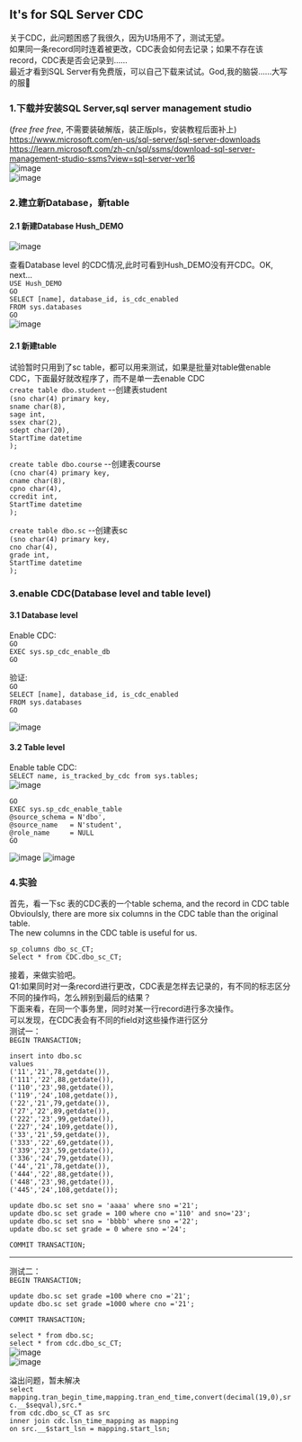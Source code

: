## It's for SQL Server CDC   
关于CDC，此问题困惑了我很久，因为U场用不了，测试无望。   
如果同一条record同时连着被更改，CDC表会如何去记录；如果不存在该record，CDC表是否会记录到……  
最近才看到SQL Server有免费版，可以自己下载来试试。God,我的脑袋……大写的服:pig:      
### 1.下载并安装SQL Server,sql server management studio  
(*free free free*, 不需要装破解版，装正版pls，安装教程后面补上)    
https://www.microsoft.com/en-us/sql-server/sql-server-downloads    
https://learn.microsoft.com/zh-cn/sql/ssms/download-sql-server-management-studio-ssms?view=sql-server-ver16  
![image](https://user-images.githubusercontent.com/32427537/197346596-9bdfe1a7-3d85-4a51-8737-63103bbd2bf5.png)  
![image](https://user-images.githubusercontent.com/32427537/197346710-5bf32a43-bd29-482b-819e-be70382251cd.png)

### 2.建立新Database，新table 
#### 2.1 新建Database Hush_DEMO  
![image](https://user-images.githubusercontent.com/32427537/197347605-f1275482-d208-45b5-b427-49a1c34e87a0.png)

查看Database level 的CDC情况,此时可看到Hush_DEMO没有开CDC。OK, next…  
`USE Hush_DEMO`   
`GO`   
`SELECT [name], database_id, is_cdc_enabled`    
`FROM sys.databases`         
`GO`    
![image](https://user-images.githubusercontent.com/32427537/197348157-a2738028-676e-4614-bd18-4e00e2190ebd.png)

#### 2.1 新建table 
试验暂时只用到了sc table，都可以用来测试，如果是批量对table做enable CDC，下面最好就改程序了，而不是单一去enable CDC  
`create table dbo.student`     --创建表student  
`(sno char(4) primary key,`   
`sname char(8),`   
`sage int,`   
`ssex char(2),`   
`sdept char(20),`   
`StartTime datetime`   
`);`   

`create table dbo.course`     --创建表course    
`(cno char(4) primary key,`   
`cname char(8),`   
`cpno char(4),`   
`ccredit int,`   
`StartTime datetime`   
`);`   

`create table dbo.sc`     --创建表sc    
`(sno char(4) primary key,`   
`cno char(4),`   
`grade int,`   
`StartTime datetime`   
`);`   



### 3.enable CDC(Database level and table level)
#### 3.1 Database level
Enable CDC:  
`GO`   
`EXEC sys.sp_cdc_enable_db`  
`GO`  

验证:    
`GO`  
`SELECT [name], database_id, is_cdc_enabled`      
`FROM sys.databases`            
`GO`       
 
![image](https://user-images.githubusercontent.com/32427537/197348245-44875e69-d08b-472e-8d43-fd304601bae3.png)  

#### 3.2 Table level
Enable table CDC:  
`SELECT name, is_tracked_by_cdc from sys.tables;`    
![image](https://user-images.githubusercontent.com/32427537/197378587-e992b24e-5e2d-49a9-9150-73633dd8e5fb.png)


`GO`   
`EXEC sys.sp_cdc_enable_table`   
`@source_schema = N'dbo',`   
`@source_name   = N'student',`   
`@role_name     = NULL`   
`GO`  

![image](https://user-images.githubusercontent.com/32427537/197378622-f17f25e0-8c73-46c4-a2bb-5755dec07b46.png)
![image](https://user-images.githubusercontent.com/32427537/197378657-b74b3428-f19a-42a0-a9a4-442bbcf7e3ec.png)


### 4.实验
首先，看一下sc 表的CDC表的一个table schema, and the record in CDC table  
Obvioulsly, there are more six columns in the CDC table than the original table.  
The new columns in the CDC table is useful for us.  

`sp_columns dbo_sc_CT;`  
`Select * from CDC.dbo_sc_CT;`  

接着，来做实验吧。  
Q1:如果同时对一条record进行更改，CDC表是怎样去记录的，有不同的标志区分不同的操作吗，怎么辨别到最后的结果？  
下面来看，在同一个事务里，同时对某一行record进行多次操作。  
可以发现，在CDC表会有不同的field对这些操作进行区分    
测试一：  
`BEGIN TRANSACTION;`  

`insert into dbo.sc `  
`values`    
`('11','21',78,getdate()),`  
`('111','22',88,getdate()),`    
`('110','23',98,getdate()),`    
`('119','24',108,getdate()),`    
`('22','21',79,getdate()),`  
`('27','22',89,getdate()),`  
`('222','23',99,getdate()),`  
`('227','24',109,getdate()),`  
`('33','21',59,getdate()),`  
`('333','22',69,getdate()),`  
`('339','23',59,getdate()),`  
`('336','24',79,getdate()),`  
`('44','21',78,getdate()),`  
`('444','22',88,getdate()),`  
`('448','23',98,getdate()),`  
`('445','24',108,getdate());`  

`update dbo.sc set sno = 'aaaa' where sno ='21';`  
`update dbo.sc set grade = 100 where cno ='110' and sno='23';`  
`update dbo.sc set sno = 'bbbb' where sno ='22';`  
`update dbo.sc set grade = 0 where sno ='24';`  

`COMMIT TRANSACTION;`  
 
-----   
测试二：  
`BEGIN TRANSACTION;`  
  
`update dbo.sc set grade =100 where cno ='21';`  
`update dbo.sc set grade =1000 where cno ='21';`  
 
`COMMIT TRANSACTION;`  

`select * from dbo.sc;`  
`select * from cdc.dbo_sc_CT;`  
![image](https://user-images.githubusercontent.com/32427537/197437532-7e4340a1-ca47-4f19-9945-59548c0944e1.png)  
![image](https://user-images.githubusercontent.com/32427537/197437570-1858f7f6-5846-48bc-a0d1-5f11825ee5db.png)
  
  溢出问题，暂未解决  
`select mapping.tran_begin_time,mapping.tran_end_time,convert(decimal(19,0),src.__$seqval),src.*`  
`from cdc.dbo_sc_CT as src`  
`inner join cdc.lsn_time_mapping as mapping`  
`on src.__$start_lsn = mapping.start_lsn;`  
